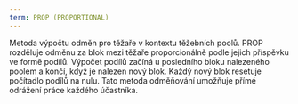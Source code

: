 ```yaml
---
term: PROP (PROPORTIONAL)
---
```


Metoda výpočtu odměn pro těžaře v kontextu těžebních poolů. PROP rozděluje odměnu za blok mezi těžaře proporcionálně podle jejich příspěvku ve formě podílů. Výpočet podílů začíná u posledního bloku nalezeného poolem a končí, když je nalezen nový blok. Každý nový blok resetuje počítadlo podílů na nulu. Tato metoda odměňování umožňuje přímé odrážení práce každého účastníka.